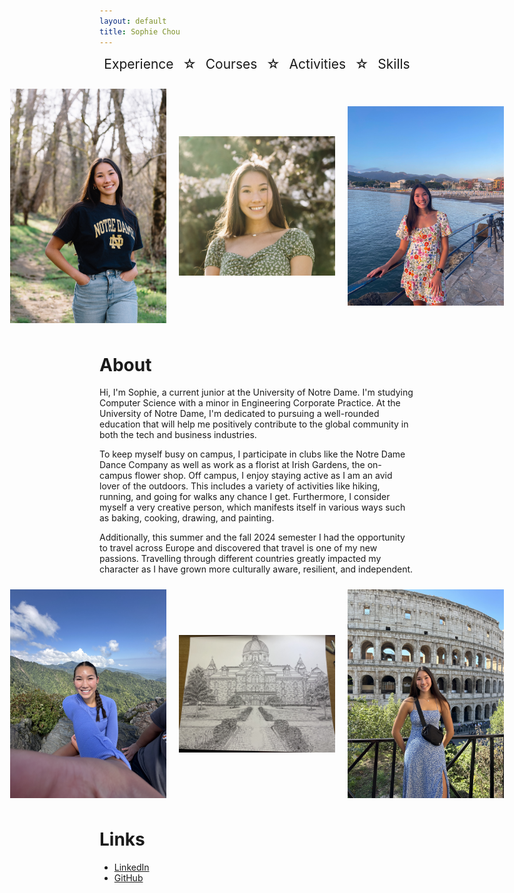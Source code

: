 ```yaml
---
layout: default
title: Sophie Chou
---
```

<head>
  <link rel="icon" type="image/png" href="/assets/favicon-32x32.png">
</head>

<div style="display: flex; justify-content: space-around; align-items: center; text-align: center;">
  <a href="/experience/" style="text-decoration: none; font-size: 1.5em;">Experience</a> 
  <span style="font-size: 1.5em;">☆</span> 
  <a href="/courses/" style="text-decoration: none; font-size: 1.5em;">Courses</a> 
  <span style="font-size: 1.5em;">☆</span> 
  <a href="/activities/" style="text-decoration: none; font-size: 1.5em;">Activities</a> 
  <span style="font-size: 1.5em;">☆</span> 
  <a href="/skills/" style="text-decoration: none; font-size: 1.5em;">Skills</a>
</div>

<br>

<div div style="display: flex; justify-content: center; align-items: center;">
  <img src="/assets/IMG_9877.JPG" alt="Alt text" style="width: 250px; height: auto; margin: 10px;">
  <img src="/assets/Sophie Chou Headshot.jpg" alt="Alt text" style="width: 250px; height: auto; margin: 10px;">
  <img src="/assets/IMG_7228_jpg.JPG" alt="Alt text" style="width: 250px; height: auto; margin: 10px;">
</div>


# About
Hi, I'm Sophie, a current junior at the University of Notre Dame. I'm studying Computer Science with a minor in Engineering Corporate Practice. At the University of Notre Dame, I'm dedicated to pursuing a well-rounded education that will help me positively contribute to the global community in both the tech and business industries.

To keep myself busy on campus, I participate in clubs like the Notre Dame Dance Company as well as work as a florist at Irish Gardens, the on-campus flower shop. Off campus, I enjoy staying active as I am an avid lover of the outdoors. This includes a variety of activities like hiking, running, and going for walks any chance I get. Furthermore, I consider myself a very creative person, which manifests itself in various ways such as baking, cooking, drawing, and painting.

Additionally, this summer and the fall 2024 semester I had the opportunity to travel across Europe and discovered that travel is one of my new passions. Travelling through different countries greatly impacted my character as I have grown more culturally aware, resilient, and independent.

<div style="display: flex; justify-content: center; align-items: center;">
  <img src="/assets/I love hiking.jpeg" alt="Image 1" style="width: 250px; height: auto; margin: 10px;">
  <img src="/assets/dome drawing.jpeg" alt="Image 2" style="width: 250px; height: auto; margin: 10px;">
  <img src="/assets/Italian.jpeg" alt="Image 2" style="width: 250px; height: auto; margin: 10px;">
</div>

# Links
- [LinkedIn](https://www.linkedin.com/in/sophiechou-/)
- [GitHub](https://github.com/sophiechou1)

